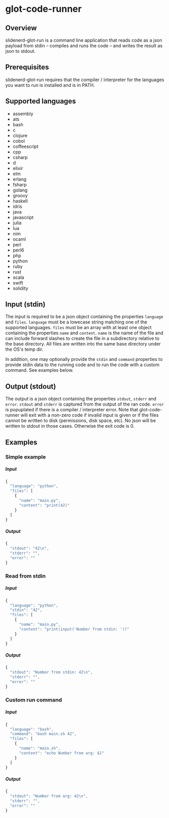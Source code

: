 glot-code-runner
================


## Overview
slidenerd-glot-run is a command line application that reads code as a
json payload from stdin – compiles and runs the code – and writes
the result as json to stdout.

## Prerequisites
slidenerd-glot-run requires that the compiler / interpreter for the languages
you want to run is installed and is in PATH.

## Supported languages
- assembly
- ats
- bash
- c
- clojure
- cobol
- coffeescript
- cpp
- csharp
- d
- elixir
- elm
- erlang
- fsharp
- golang
- groovy
- haskell
- idris
- java
- javascript
- julia
- lua
- nim
- ocaml
- perl
- perl6
- php
- python
- ruby
- rust
- scala
- swift
- solidity

## Input (stdin)
The input is required to be a json object containing the properties `language`
and `files`. `language` must be a lowecase string matching one of the supported
languages. `files` must be an array with at least one object containing the
properties `name` and `content`. `name` is the name of the file and can include
forward slashes to create the file in a subdirectory relative to the base
directory. All files are written into the same base directory under the OS's
temp dir.

In addition, one may optionally provide the `stdin` and `command` properties to
provide stdin data to the running code and to run the code with a custom command.
See examples below.

## Output (stdout)
The output is a json object containing the properties `stdout`, `stderr` and
`error`. `stdout` and `stderr` is captured from the output of the ran code.
`error` is popuplated if there is a compiler / interpreter error.
Note that glot-code-runner will exit with a non-zero code if invalid input is
given or if the files cannot be written to disk (permissions, disk space, etc).
No json will be written to stdout in those cases. Otherwise the exit code is 0.

## Examples

### Simple example
##### Input
```javascript
{
  "language": "python",
  "files": [
    {
      "name": "main.py",
      "content": "print(42)"
    }
  ]
}
```

##### Output
```javascript
{
  "stdout": "42\n",
  "stderr": "",
  "error": ""
}
```

### Read from stdin
##### Input
```javascript
{
  "language": "python",
  "stdin": "42",
  "files": [
    {
      "name": "main.py",
      "content": "print(input('Number from stdin: '))"
    }
  ]
}
```

##### Output
```javascript
{
  "stdout": "Number from stdin: 42\n",
  "stderr": "",
  "error": ""
}
```

### Custom run command
##### Input
```javascript
{
  "language": "bash",
  "command": "bash main.sh 42",
  "files": [
    {
      "name": "main.sh",
      "content": "echo Number from arg: $1"
    }
  ]
}
```

##### Output
```javascript
{
  "stdout": "Number from arg: 42\n",
  "stderr": "",
  "error": ""
}
```
